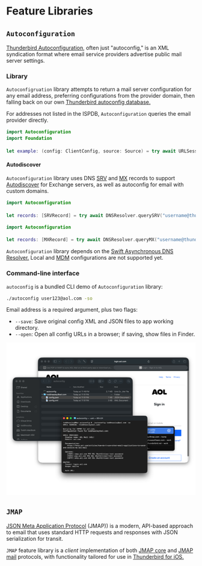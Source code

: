 # Feature Libraries

## `Autoconfiguration`

[Thunderbird Autoconfiguration](https://www.bucksch.org/1/projects/thunderbird/autoconfiguration), often just "autoconfig," is an XML syndication format where email service providers advertise public mail server settings.

### Library

`Autoconfigruation` library attempts to return a mail server configuration for any email address, preferring configurations from the provider domain, then falling back on our own [Thunderbird autoconfig database.](https://github.com/thunderbird/autoconfig)

For addresses not listed in the ISPDB, `Autoconfiguration` queries the email provider directly.

```swift
import Autoconfiguration
import Foundation

let example: (config: ClientConfig, source: Source) = try await URLSession.shared.autoconfig("toddheasley@aol.com")
```

#### Autodiscover

`Autoconfiguration` library uses DNS [SRV](https://en.wikipedia.org/wiki/SRV_record) and [MX](https://en.wikipedia.org/wiki/MX_record) records to support [Autodiscover](https://learn.microsoft.com/en-us/exchange/client-developer/exchange-web-services/autodiscover-for-exchange) for Exchange servers, as well as autoconfig for email with custom domains.

```swift
import Autoconfiguration

let records: [SRVRecord] = try await DNSResolver.querySRV("username@thundermail.com")
```

```swift
import Autoconfiguration

let records: [MXRecord] = try await DNSResolver.queryMX("username@thundermail.com")
```

`Autoconfiguration` library depends on the [Swift Asynchronous DNS Resolver.](https://github.com/apple/swift-async-dns-resolver) Local and [MDM](https://support.apple.com/guide/deployment/welcome/web) configurations are not supported yet.

### Command-line interface

`autoconfig` is a bundled CLI demo of `Autoconfiguration` library:

```zsh
./autoconfig user123@aol.com -so
```

Email address is a required argument, plus two flags:

* `--save`: Save original config XML and JSON files to app working directory.
* `--open`: Open all config URLs in a browser; if saving, show files in Finder.

![](docs/autoconfig.png)

## `JMAP`

[JSON Meta Application Protocol](https://jmap.io) (JMAP)) is a modern, API-based approach to email that uses standard HTTP requests and responses with JSON serialization for transit.

`JMAP` feature library is a _client_ implementation of both [JMAP core](https://jmap.io/spec-core.html) and [JMAP mail](https://jmap.io/spec-mail.html) protocols, with functionality tailored for use in [Thunderbird for iOS.](https://github.com/thunderbird/thunderbird-ios)
